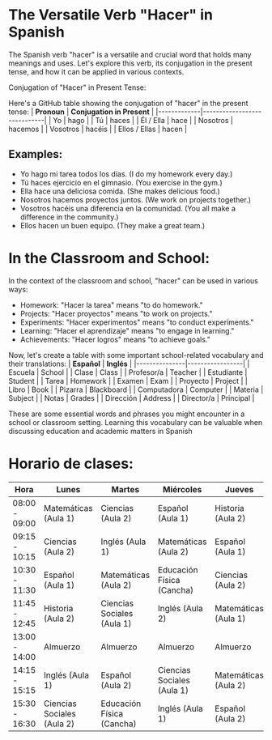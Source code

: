 # The Versatile Verb "Hacer" in Spanish
The Spanish verb "hacer" is a versatile and crucial word that holds many meanings and uses. Let's explore this verb, its conjugation in the present tense, and how it can be applied in various contexts.

Conjugation of "Hacer" in Present Tense:

Here's a GitHub table showing the conjugation of "hacer" in the present tense:
| **Pronoun** | **Conjugation in Present** |
|-------------|-----------------------------|
| Yo          | hago                        |
| Tú          | haces                       |
| Él / Ella   | hace                        |
| Nosotros   | hacemos                     |
| Vosotros   | hacéis                      |
| Ellos / Ellas | hacen                     |

## Examples:

-  Yo hago mi tarea todos los días. (I do my homework every day.)
-  Tú haces ejercicio en el gimnasio. (You exercise in the gym.)
-  Ella hace una deliciosa comida. (She makes delicious food.)
-  Nosotros hacemos proyectos juntos. (We work on projects together.)
-  Vosotros hacéis una diferencia en la comunidad. (You all make a difference in the community.)
-  Ellos hacen un buen equipo. (They make a great team.)

# In the Classroom and School:

In the context of the classroom and school, "hacer" can be used in various ways:

-  Homework: "Hacer la tarea" means "to do homework."
-  Projects: "Hacer proyectos" means "to work on projects."
-  Experiments: "Hacer experimentos" means "to conduct experiments."
-  Learning: "Hacer el aprendizaje" means "to engage in learning."
-  Achievements: "Hacer logros" means "to achieve goals."

Now, let's create a table with some important school-related vocabulary and their translations:
| **Español**   | **Inglés**      |
|---------------|-----------------|
| Escuela       | School          |
| Clase         | Class           |
| Profesor/a    | Teacher         |
| Estudiante    | Student         |
| Tarea         | Homework        |
| Examen        | Exam            |
| Proyecto      | Project         |
| Libro         | Book            |
| Pizarra       | Blackboard      |
| Computadora   | Computer        |
| Materia       | Subject         |
| Notas         | Grades          |
| Dirección     | Address         |
| Director/a    | Principal        |

These are some essential words and phrases you might encounter in a school or classroom setting. Learning this vocabulary can be valuable when discussing education and academic matters in Spanish

# Horario de clases:
| **Hora**         | **Lunes**            | **Martes**           | **Miércoles**        | **Jueves**           | **Viernes**          |
|------------------|----------------------|----------------------|-----------------------|----------------------|----------------------|
| 08:00 - 09:00    | Matemáticas (Aula 1) | Ciencias (Aula 2)    | Español (Aula 1)      | Historia (Aula 2)    | Educación Física (Cancha) |
| 09:15 - 10:15    | Ciencias (Aula 2)    | Inglés (Aula 1)      | Matemáticas (Aula 2)  | Español (Aula 1)     | Ciencias Sociales (Aula 2) |
| 10:30 - 11:30    | Español (Aula 1)      | Matemáticas (Aula 2) | Educación Física (Cancha) | Ciencias (Aula 2)   | Inglés (Aula 1)     |
| 11:45 - 12:45    | Historia (Aula 2)    | Ciencias Sociales (Aula 1) | Inglés (Aula 2) | Matemáticas (Aula 1) | Ciencias (Aula 2)    |
| 13:00 - 14:00    | Almuerzo             | Almuerzo             | Almuerzo              | Almuerzo             | Almuerzo             |
| 14:15 - 15:15    | Inglés (Aula 1)      | Español (Aula 2)     | Ciencias Sociales (Aula 1) | Matemáticas (Aula 2) | Historia (Aula 1)    |
| 15:30 - 16:30    | Ciencias Sociales (Aula 2) | Educación Física (Cancha) | Inglés (Aula 1) | Español (Aula 2)  | Matemáticas (Aula 1) |

